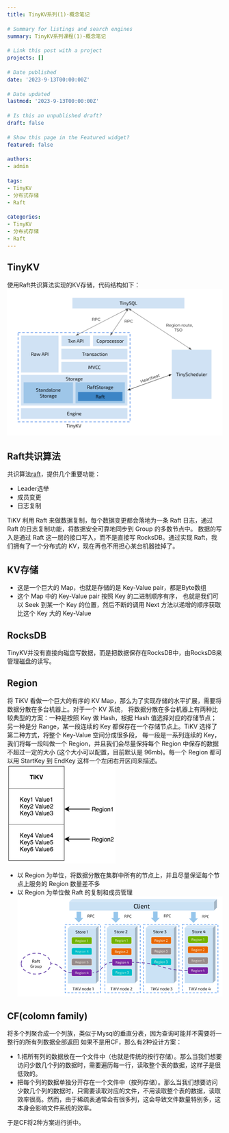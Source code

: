 ```yaml
---
title: TinyKV系列(1)-概念笔记

# Summary for listings and search engines
summary: TinyKV系列课程(1)-概念笔记

# Link this post with a project
projects: []

# Date published
date: '2023-9-13T00:00:00Z'

# Date updated
lastmod: '2023-9-13T00:00:00Z'

# Is this an unpublished draft?
draft: false

# Show this page in the Featured widget?
featured: false

authors:
- admin

tags:
- TinyKV
- 分布式存储
- Raft

categories:
- TinyKV
- 分布式存储
- Raft
---
```


## TinyKV
使用Raft共识算法实现的KV存储，代码结构如下：
  ![img](./1.png)
  
## Raft共识算法
  共识算法[raft](https://github.com/maemual/raft-zh_cn/blob/master/raft-zh_cn.md)，提供几个重要功能：
- Leader选举
- 成员变更
- 日志复制

TiKV 利用 Raft 来做数据复制，每个数据变更都会落地为一条 Raft 日志，通过 Raft 的日志复制功能，将数据安全可靠地同步到 Group 的多数节点中。
数据的写入是通过 Raft 这一层的接口写入，而不是直接写 RocksDB。通过实现 Raft，我们拥有了一个分布式的 KV，现在再也不用担心某台机器挂掉了。
## KV存储
- 这是一个巨大的 Map，也就是存储的是 Key-Value pair，都是Byte数组
- 这个 Map 中的 Key-Value pair 按照 Key 的二进制顺序有序，
也就是我们可以 Seek 到某一个 Key 的位置，然后不断的调用 Next 方法以递增的顺序获取比这个 Key 大的 Key-Value
## RocksDB
TinyKV并没有直接向磁盘写数据，而是把数据保存在RocksDB中，由RocksDB来管理磁盘的读写。
## Region
将 TiKV 看做一个巨大的有序的 KV Map，那么为了实现存储的水平扩展，需要将数据分散在多台机器上。对于一个 KV 系统，
将数据分散在多台机器上有两种比较典型的方案：一种是按照 Key 做 Hash，根据 Hash 值选择对应的存储节点；
另一种是分 Range，某一段连续的 Key 都保存在一个存储节点上。TiKV 选择了第二种方式，将整个 Key-Value 空间分成很多段，
每一段是一系列连续的 Key，我们将每一段叫做一个 Region，并且我们会尽量保持每个 Region 中保存的数据不超过一定的大小
(这个大小可以配置，目前默认是 96mb)。每一个 Region 都可以用 StartKey 到 EndKey 这样一个左闭右开区间来描述。
![img](./2.png)
- 以 Region 为单位，将数据分散在集群中所有的节点上，并且尽量保证每个节点上服务的 Region 数量差不多
- 以 Region 为单位做 Raft 的复制和成员管理
  ![img](./3.png)
## CF(colomn family)
将多个列聚合成一个列族，类似于Mysql的垂直分表，因为查询可能并不需要将一整行的所有列数据全部返回
如果不是用CF，那么有2种设计方案：
- 1.把所有列的数据放在一个文件中（也就是传统的按行存储）。那么当我们想要访问少数几个列的数据时，需要遍历每一行，读取整个表的数据，这样子是很低效的。
- 把每个列的数据单独分开存在一个文件中（按列存储）。那么当我们想要访问少数几个列的数据时，只需要读取对应的文件，不用读取整个表的数据，读取效率很高。然而，由于稀疏表通常会有很多列，这会导致文件数量特别多，这本身会影响文件系统的效率。

于是CF将2种方案进行折中。
